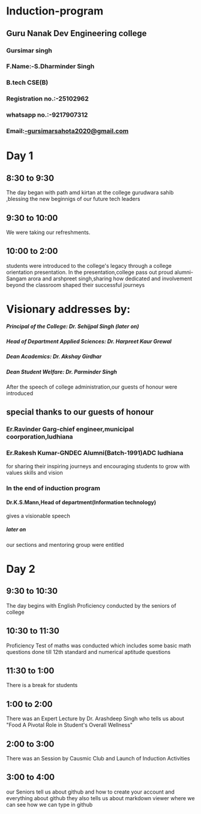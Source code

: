 # Induction-program
## Guru Nanak Dev Engineering college
### Gursimar singh
### F.Name:-S.Dharminder Singh
### B.tech CSE(B)
### Registration no.:-25102962
### whatsapp no.:-9217907312
### Email:-gursimarsahota2020@gmail.com
# Day 1
## 8:30 to 9:30
The day began with path amd kirtan at the college gurudwara sahib ,blessing the new beginnigs of our future tech leaders
## 9:30 to 10:00 
We were taking our refreshments.
## 10:00 to 2:00 
students were introduced to the college's legacy through a college orientation presentation.
In the presentation,college pass out proud alumni-Sangam arora and arshpreet singh,sharing how dedicated and involvement beyond the classroom shaped their successful journeys
# Visionary addresses by:
##### Principal of the College: Dr. Sehijpal Singh (later on)
##### Head of Department Applied Sciences: Dr. Harpreet Kaur Grewal
##### Dean Academics: Dr. Akshay Girdhar
##### Dean Student Welfare: Dr. Parminder Singh
After the speech of college administration,our guests of honour were introduced 
## special thanks to our guests of honour
### Er.Ravinder Garg-chief engineer,municipal coorporation,ludhiana
### Er.Rakesh Kumar-GNDEC Alumni(Batch-1991)ADC ludhiana 
for sharing their inspiring journeys and encouraging students to grow with values skills and vision 
### In the end of induction program 
#### Dr.K.S.Mann,Head of department(Information technology) 
gives a visionable speech
##### later on 
our sections and mentoring group were entitled
# Day 2
## 9:30 to 10:30 
The day begins with English Proficiency conducted by the seniors of college
## 10:30 to 11:30 
Proficiency Test of maths was conducted which includes some basic math questions done till 12th standard and numerical aptitude questions
## 11:30 to 1:00 
There is a break for students 
## 1:00 to 2:00 
There was an Expert Lecture by Dr. Arashdeep Singh who tells us about "Food A Pivotal Role in Student's Overall Wellness"
## 2:00 to 3:00 
There was an Session by Causmic Club and Launch of Induction Activities 
## 3:00 to 4:00 
our Seniors tell us about github and how to create your account and everything about github 
they also tells us about markdown viewer where we can see how we can type in github 
